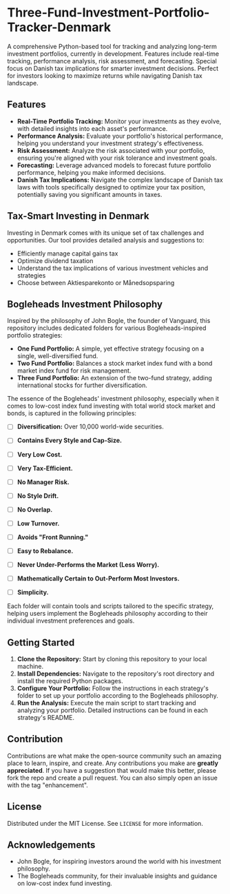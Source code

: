 # Three-Fund-Investment-Portfolio-Tracker-Denmark
A comprehensive Python-based tool for tracking and analyzing long-term investment portfolios, currently in development. Features include real-time tracking, performance analysis, risk assessment, and forecasting. Special focus on Danish tax implications for smarter investment decisions. Perfect for investors looking to maximize returns while navigating Danish tax landscape.

## Features

- **Real-Time Portfolio Tracking:** Monitor your investments as they evolve, with detailed insights into each asset's performance.
- **Performance Analysis:** Evaluate your portfolio's historical performance, helping you understand your investment strategy's effectiveness.
- **Risk Assessment:** Analyze the risk associated with your portfolio, ensuring you're aligned with your risk tolerance and investment goals.
- **Forecasting:** Leverage advanced models to forecast future portfolio performance, helping you make informed decisions.
- **Danish Tax Implications:** Navigate the complex landscape of Danish tax laws with tools specifically designed to optimize your tax position, potentially saving you significant amounts in taxes.

## Tax-Smart Investing in Denmark

Investing in Denmark comes with its unique set of tax challenges and opportunities. Our tool provides detailed analysis and suggestions to:
- Efficiently manage capital gains tax
- Optimize dividend taxation
- Understand the tax implications of various investment vehicles and strategies
- Choose between Aktiesparekonto or Månedsopsparing

## Bogleheads Investment Philosophy

Inspired by the philosophy of John Bogle, the founder of Vanguard, this repository includes dedicated folders for various Bogleheads-inspired portfolio strategies:
- **One Fund Portfolio:** A simple, yet effective strategy focusing on a single, well-diversified fund.
- **Two Fund Portfolio:** Balances a stock market index fund with a bond market index fund for risk management.
- **Three Fund Portfolio:** An extension of the two-fund strategy, adding international stocks for further diversification.

The essence of the Bogleheads' investment philosophy, especially when it comes to low-cost index fund investing with total world stock market and bonds, is captured in the following principles:

- [ ] **Diversification:** Over 10,000 world-wide securities.
- [ ] **Contains Every Style and Cap-Size.**
- [ ] **Very Low Cost.**
- [ ] **Very Tax-Efficient.**
- [ ] **No Manager Risk.**
- [ ] **No Style Drift.**
- [ ] **No Overlap.**
- [ ] **Low Turnover.**
- [ ] **Avoids "Front Running."**
- [ ] **Easy to Rebalance.**
- [ ] **Never Under-Performs the Market (Less Worry).**
- [ ] **Mathematically Certain to Out-Perform Most Investors.**
- [ ] **Simplicity.**


Each folder will contain tools and scripts tailored to the specific strategy, helping users implement the Bogleheads philosophy according to their individual investment preferences and goals.

## Getting Started

1. **Clone the Repository:** Start by cloning this repository to your local machine. 
2. **Install Dependencies:** Navigate to the repository's root directory and install the required Python packages.
3. **Configure Your Portfolio:** Follow the instructions in each strategy's folder to set up your portfolio according to the Bogleheads philosophy.
4. **Run the Analysis:** Execute the main script to start tracking and analyzing your portfolio. Detailed instructions can be found in each strategy's README.

## Contribution

Contributions are what make the open-source community such an amazing place to learn, inspire, and create. Any contributions you make are **greatly appreciated**. If you have a suggestion that would make this better, please fork the repo and create a pull request. You can also simply open an issue with the tag "enhancement".

## License

Distributed under the MIT License. See `LICENSE` for more information.

## Acknowledgements

- John Bogle, for inspiring investors around the world with his investment philosophy.
- The Bogleheads community, for their invaluable insights and guidance on low-cost index fund investing.
